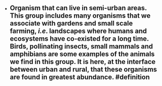 - Organism that can live in semi-urban areas. This group includes many organisms that we associate with gardens and small scale farming, _i.e_. landscapes where humans and ecosystems have co-existed for a long time. Birds, pollinating insects, small mammals and amphibians are some examples of the animals we find in this group. It is here, at the interface between urban and rural, that these organisms are found in greatest abundance. #definition
	-